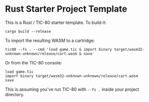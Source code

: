 # Rust Starter Project Template

This is a Rust / TIC-80 starter template. To build it:

```
cargo build --release
```

To import the resulting WASM to a cartridge:

```
tic80 --fs . --cmd 'load game.tic & import binary target/wasm32-unknown-unknown/release/cart.wasm & save'
```

Or from the TIC-80 console:

```
load game.tic
import binary target/wasm32-unknown-unknown/release/cart.wasm
save
```

This is assuming you've run TIC-80 with `--fs .` inside your project directory.
